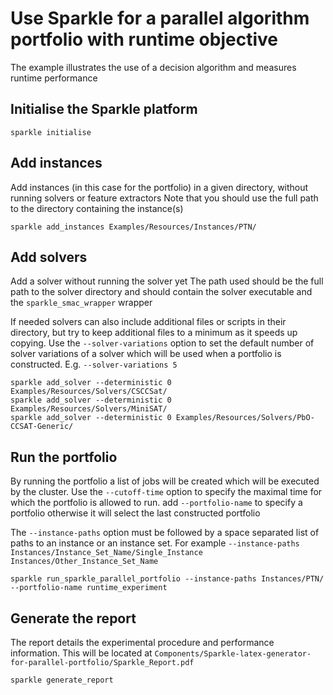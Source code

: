 # Use Sparkle for a parallel algorithm portfolio with runtime objective
The example illustrates the use of a decision algorithm and measures runtime performance

## Initialise the Sparkle platform

`sparkle initialise`

## Add instances 
Add instances (in this case for the portfolio) in a given directory, without running solvers or feature extractors
Note that you should use the full path to the directory containing the instance(s)

`sparkle add_instances Examples/Resources/Instances/PTN/`

## Add solvers
Add a solver without running the solver yet
The path used should be the full path to the solver directory and should contain the solver executable and the `sparkle_smac_wrapper` wrapper

If needed solvers can also include additional files or scripts in their directory, but try to keep additional files to a minimum as it speeds up copying.
Use the `--solver-variations` option to set the default number of solver variations of a solver which will be used when a portfolio is constructed. E.g. `--solver-variations 5`

`sparkle add_solver --deterministic 0 Examples/Resources/Solvers/CSCCSat/`  
`sparkle add_solver --deterministic 0 Examples/Resources/Solvers/MiniSAT/`  
`sparkle add_solver --deterministic 0 Examples/Resources/Solvers/PbO-CCSAT-Generic/`

## Run the portfolio 

By running the portfolio a list of jobs will be created which will be executed by the cluster.
Use the `--cutoff-time` option to specify the maximal time for which the portfolio is allowed to run.
add `--portfolio-name` to specify a portfolio otherwise it will select the last constructed portfolio

The `--instance-paths` option must be followed by a space separated list of paths to an instance or an instance set.
For example `--instance-paths Instances/Instance_Set_Name/Single_Instance Instances/Other_Instance_Set_Name`

`sparkle run_sparkle_parallel_portfolio --instance-paths Instances/PTN/ --portfolio-name runtime_experiment`

## Generate the report

The report details the experimental procedure and performance information. 
This will be located at `Components/Sparkle-latex-generator-for-parallel-portfolio/Sparkle_Report.pdf`

`sparkle generate_report`
